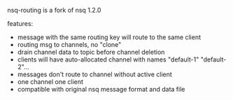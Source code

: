 nsq-routing is a fork of nsq 1.2.0

features:
- message with the same routing key will route to the same client 
- routing msg to channels, no "clone"
- drain channel data to topic before channel deletion
- clients will have auto-allocated channel with names "default-1" "default-2"...
- messages don't route to channel without active client
- one channel one client
- compatible with original nsq message format and data file

